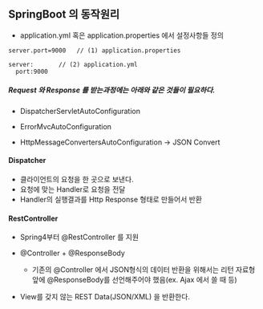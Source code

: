 ## SpringBoot 의 동작원리

* application.yml 혹은 application.properties 에서 설정사항들 정의

```properties
server.port=9000   // (1) application.properties

server:       // (2) application.yml
  port:9000
```

##### Request 와 Response 를 받는과정에는 아래와 같은 것들이 필요하다.

* DispatcherServletAutoConfiguration

* ErrorMvcAutoConfiguration

* HttpMessageConvertersAutoConfiguration -> JSON Convert

#### Dispatcher

* 클라이언트의 요청을 한 곳으로 보낸다.
* 요청에 맞는 Handler로 요청을 전달
* Handler의 실행결과를 Http Response 형태로 만들어서 반환

#### RestController

* Spring4부터 @RestController 를 지원

* @Controller + @ResponseBody
  * 기존의 @Controller 에서 JSON형식의 데이터 반환을 위해서는 리턴 자료형 앞에 @ResponseBody를 선언해주어야 했음(ex. Ajax 에서 쓸 때 등)

* View를 갖지 않는 REST Data(JSON/XML) 을 반환한다.



